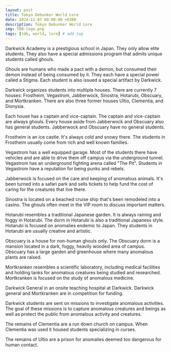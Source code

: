 ```yaml
---
layout: post
title: Tokyo Debunker World Lore
date: 2024-12-07 00:00:00 +0300
description: Tokyo Debunker World Lore
img: TDB-logo.png
tags: [tdb, world, lore] # add tag
---
```


Darkwick Academy is a prestigious school in Japan. They only allow elite students. They also have a special admissions program that admits unique students called ghouls.

Ghouls are humans who made a pact with a demon, but consumed their demon instead of being consumed by it. They each have a special power called a Stigma. Each student is also issued a special artifact by Darkwick.

Darkwick organizes students into multiple houses. There are currently 7 houses: Frostheim, Vegastrom, Jabberwock, Sinostra, Hotarubi, Obscuary, and Mortkranken. There are also three former houses Ultio, Clementia, and Dionysia.

Each house has a captain and vice-captain. The captain and vice-captain are always ghouls. Every house aside from Jabberwock and Obscuary also has general students. Jabberwock and Obscuary have no general students. 

Frostheim is an ice castle. It's always cold and snowy there. The students in Frostheim usually come from rich and well known families.

Vegastrom has a well equipped garage. Most of the students there have vehicles and are able to drive them off campus via the underground tunnel. Vegastrom has an underground fighting arena called "The Pit". Students in Vegastrom have a reputation for being punks and rebels.

Jabberwock is focused on the care and keeping of anomalous animals. It's been turned into a safari park and sells tickets to help fund the cost of caring for the creatures that live there.

Sinostra is located on a beached cruise ship that's been remodeled into a casino. The ghouls often meet in the VIP room to discuss important matters.

Hotarubi resembles a traditional Japanese garden. It is always raining and foggy in Hotarubi. The dorm in Hotarubi is also a traditional Japaness style. Hotarubi is focused on anomalies endemic to Japan. They students in Hotarubi are usually creative and artistic.

Obscuary is a house for non-human ghouls only. The Obscuary dorm is a mansion located in a dark, foggy, heavily wooded area of campus. Obscuary has a large garden and greenhouse where many anomalous plants are raised.

Mortkranken resembles a scientific laboratory, including medical facilities and holding tanks for anomalous creatures being studied and researched. Mortkranken is focused on the study of anomalous medicine.

Darkwick General in an onsite teaching hospital at Darkwick. Darkwick general and Mortkranken are in competition for funding.

Darkwick students are sent on missions to investigate anomalous activities. The goal of these missions is to capture anomalous creatures and beings as well as protect the public from anomalous activity and creatures.

The remains of Clementia are a run down church on campus. When Clementia was used it housed students specializing in curses.

The remains of Ultio are a prison for anomalies deemed too dangerous for human contact.
